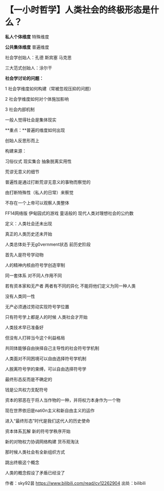 # 【一小时哲学】人类社会的终极形态是什么？



**私人个体维度**	特殊维度

**公共集体维度**  普遍维度



社会学创始人：孔德  斯宾塞  马克思

三大范式创始人：涂尔干

**社会学讨论的问题：**

1 社会学维度如何构建（常被忽视压抑的问题）

2 社会学维度如何对个体施加影响

3 社会内部机制


一般人觉得社会是集体现实

**重点：**普遍的维度如何出现

创始人反思形而上


构建来源：

习俗仪式 现实集合 抽象脱离实用性

荒谬无意义的细节


 普遍性是通过打断荒谬无意义的事物而察觉的

 由打断特殊性（私人的日常）来察觉


不存在一个上帝可以观察人类整体


FF14网络版  伊甸园式的游戏 童话般的 现代人类对理想社会的公约数


定义：人类社会还未出现

真正的人类历史还未开始 

人类总体处于无g0vernment状态  前历史阶段


首先人是符号学动物 

人的精神内核由符号学创造宰制

同一套体系 对不同人作用不同

若有资本家和无产者 两者有不同的异化 不能将他们定义为同一种人类

没有人类同一性


无产必须通过劳动实现符号学位置


只有符号学上都是人的时候 人类社会才开始


人类技术早已准备好

但没有人打碎当今这个利益格局



共同体能够自由抉择自己主导性的社会符号学机制

人类面对不同困境可以自由选择符号学机制

人脱离符号学的束缚，可以自由选择符号学


最终形态反而是不确定的


钱是公共权力支配符号

资本的邪恶在于将人当作物的一种，并将权力本身作为一个物


现在世界依旧是nati0n主义和新自由主义的运作

进入“最终形态”时代是我们这代人的历史使命


资本体系瓦解 新的符号学秩序开始

新的对物权力协调网络构建 货币观淘汰

那时候人类社会有全新组织方式


跳出终极这个概念

人类的概念假设了矛盾已经没了 





作者：sky92昙 https://www.bilibili.com/read/cv12262904 出处：bilibili